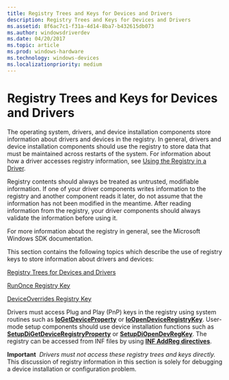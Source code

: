 ```yaml
---
title: Registry Trees and Keys for Devices and Drivers
description: Registry Trees and Keys for Devices and Drivers
ms.assetid: 8f6ac7c1-f31a-4d14-8ba7-b432615db073
ms.author: windowsdriverdev
ms.date: 04/20/2017
ms.topic: article
ms.prod: windows-hardware
ms.technology: windows-devices
ms.localizationpriority: medium
---
```


# Registry Trees and Keys for Devices and Drivers


The operating system, drivers, and device installation components store information about drivers and devices in the registry. In general, drivers and device installation components should use the registry to store data that must be maintained across restarts of the system. For information about how a driver accesses registry information, see [Using the Registry in a Driver](https://msdn.microsoft.com/library/windows/hardware/ff565537).

Registry contents should always be treated as untrusted, modifiable information. If one of your driver components writes information to the registry and another component reads it later, do not assume that the information has not been modified in the meantime. After reading information from the registry, your driver components should always validate the information before using it.

For more information about the registry in general, see the Microsoft Windows SDK documentation.

This section contains the following topics which describe the use of registry keys to store information about drivers and devices:

[Registry Trees for Devices and Drivers](overview-of-registry-trees-and-keys.md)

[RunOnce Registry Key](runonce-registry-key.md)

[DeviceOverrides Registry Key](deviceoverrides-registry-key.md)

Drivers must access Plug and Play (PnP) keys in the registry using system routines such as [**IoGetDeviceProperty**](https://msdn.microsoft.com/library/windows/hardware/ff549203) or [**IoOpenDeviceRegistryKey**](https://msdn.microsoft.com/library/windows/hardware/ff549443). User-mode setup components should use device installation functions such as [**SetupDiGetDeviceRegistryProperty**](https://msdn.microsoft.com/library/windows/hardware/ff551967) or [**SetupDiOpenDevRegKey**](https://msdn.microsoft.com/library/windows/hardware/ff552079). The registry can be accessed from INF files by using [**INF AddReg directives**](inf-addreg-directive.md).

**Important**  *Drivers must not access these registry trees and keys directly.* This discussion of registry information in this section is solely for debugging a device installation or configuration problem.

 

 

 






